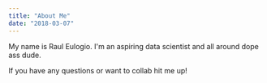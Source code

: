 ```yaml
---
title: "About Me"
date: "2018-03-07"
---
```


My name is Raul Eulogio. I'm an aspiring data scientist and all around dope ass dude. 

If you have any questions or want to collab hit me up!
